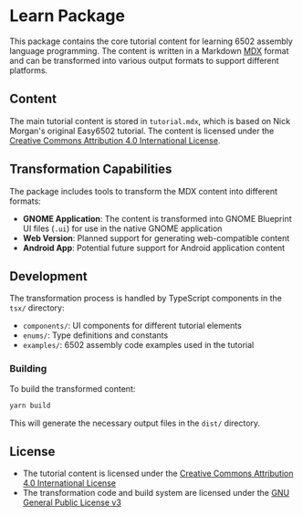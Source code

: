# Learn Package

This package contains the core tutorial content for learning 6502 assembly language programming. The content is written in a Markdown [MDX](https://mdxjs.com/) format and can be transformed into various output formats to support different platforms.

## Content

The main tutorial content is stored in `tutorial.mdx`, which is based on Nick Morgan's original Easy6502 tutorial. The content is licensed under the [Creative Commons Attribution 4.0 International License](https://creativecommons.org/licenses/by/4.0/).

## Transformation Capabilities

The package includes tools to transform the MDX content into different formats:

- **GNOME Application**: The content is transformed into GNOME Blueprint UI files (`.ui`) for use in the native GNOME application
- **Web Version**: Planned support for generating web-compatible content
- **Android App**: Potential future support for Android application content

## Development

The transformation process is handled by TypeScript components in the `tsx/` directory:

- `components/`: UI components for different tutorial elements
- `enums/`: Type definitions and constants
- `examples/`: 6502 assembly code examples used in the tutorial

### Building

To build the transformed content:

```bash
yarn build
```

This will generate the necessary output files in the `dist/` directory.

## License

- The tutorial content is licensed under the [Creative Commons Attribution 4.0 International License](https://creativecommons.org/licenses/by/4.0/)
- The transformation code and build system are licensed under the [GNU General Public License v3](../../LICENSE)